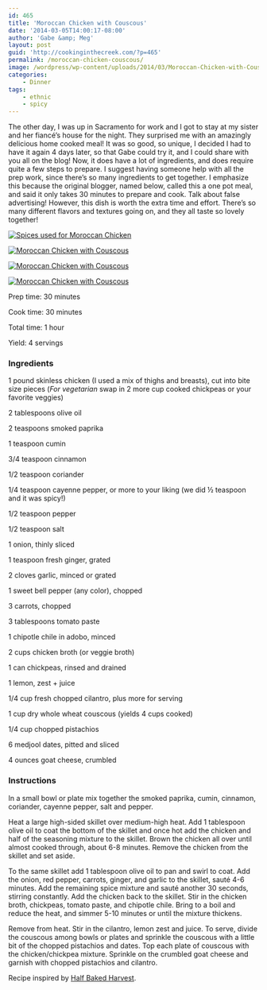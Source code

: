 ```yaml
---
id: 465
title: 'Moroccan Chicken with Couscous'
date: '2014-03-05T14:00:17-08:00'
author: 'Gabe &amp; Meg'
layout: post
guid: 'http://cookinginthecreek.com/?p=465'
permalink: /moroccan-chicken-couscous/
image: /wordpress/wp-content/uploads/2014/03/Moroccan-Chicken-with-Couscous-002.jpg
categories:
    - Dinner
tags:
    - ethnic
    - spicy
---
```


The other day, I was up in Sacramento for work and I got to stay at my sister and her fiancé’s house for the night. They surprised me with an amazingly delicious home cooked meal! It was so good, so unique, I decided I had to have it again 4 days later, so that Gabe could try it, and I could share with you all on the blog! Now, it does have a lot of ingredients, and does require quite a few steps to prepare. I suggest having someone help with all the prep work, since there’s so many ingredients to get together. I emphasize this because the original blogger, named below, called this a one pot meal, and said it only takes 30 minutes to prepare and cook. Talk about false advertising! However, this dish is worth the extra time and effort. There’s so many different flavors and textures going on, and they all taste so lovely together!

[![Spices used for Moroccan Chicken](http://cookinginthecreek.com/wordpress/wp-content/uploads/2014/03/Moroccan-Chicken-with-Couscous-001-1024x681.jpg)](http://cookinginthecreek.com/wordpress/wp-content/uploads/2014/03/Moroccan-Chicken-with-Couscous-001.jpg)

[![Moroccan Chicken with Couscous](http://cookinginthecreek.com/wordpress/wp-content/uploads/2014/03/Moroccan-Chicken-with-Couscous-002-1024x682.jpg)](http://cookinginthecreek.com/wordpress/wp-content/uploads/2014/03/Moroccan-Chicken-with-Couscous-002.jpg)

[![Moroccan Chicken with Couscous](http://cookinginthecreek.com/wordpress/wp-content/uploads/2014/03/Moroccan-Chicken-with-Couscous-003-1024x681.jpg)](http://cookinginthecreek.com/wordpress/wp-content/uploads/2014/03/Moroccan-Chicken-with-Couscous-003.jpg)

[![Moroccan Chicken with Couscous](http://cookinginthecreek.com/wordpress/wp-content/uploads/2014/03/Moroccan-Chicken-with-Couscous-004-1024x681.jpg)](http://cookinginthecreek.com/wordpress/wp-content/uploads/2014/03/Moroccan-Chicken-with-Couscous-004.jpg)

Prep time: 30 minutes

Cook time: 30 minutes

Total time: 1 hour

Yield: 4 servings

### Ingredients

1 pound skinless chicken (I used a mix of thighs and breasts), cut into bite size pieces (*For vegetarian* swap in 2 more cup cooked chickpeas or your favorite veggies)

2 tablespoons olive oil

2 teaspoons smoked paprika

1 teaspoon cumin

3/4 teaspoon cinnamon

1/2 teaspoon coriander

1/4 teaspoon cayenne pepper, or more to your liking (we did ½ teaspoon and it was spicy!)

1/2 teaspoon pepper

1/2 teaspoon salt

1 onion, thinly sliced

1 teaspoon fresh ginger, grated

2 cloves garlic, minced or grated

1 sweet bell pepper (any color), chopped

3 carrots, chopped

3 tablespoons tomato paste

1 chipotle chile in adobo, minced

2 cups chicken broth (or veggie broth)

1 can chickpeas, rinsed and drained

1 lemon, zest + juice

1/4 cup fresh chopped cilantro, plus more for serving

1 cup dry whole wheat couscous (yields 4 cups cooked)

1/4 cup chopped pistachios

6 medjool dates, pitted and sliced

4 ounces goat cheese, crumbled

### Instructions

In a small bowl or plate mix together the smoked paprika, cumin, cinnamon, coriander, cayenne pepper, salt and pepper.

Heat a large high-sided skillet over medium-high heat. Add 1 tablespoon olive oil to coat the bottom of the skillet and once hot add the chicken and half of the seasoning mixture to the skillet. Brown the chicken all over until almost cooked through, about 6-8 minutes. Remove the chicken from the skillet and set aside.

To the same skillet add 1 tablespoon olive oil to pan and swirl to coat. Add the onion, red pepper, carrots, ginger, and garlic to the skillet, sauté 4-6 minutes. Add the remaining spice mixture and sauté another 30 seconds, stirring constantly. Add the chicken back to the skillet. Stir in the chicken broth, chickpeas, tomato paste, and chipotle chile. Bring to a boil and reduce the heat, and simmer 5-10 minutes or until the mixture thickens.

Remove from heat. Stir in the cilantro, lemon zest and juice. To serve, divide the couscous among bowls or plates and sprinkle the couscous with a little bit of the chopped pistachios and dates. Top each plate of couscous with the chicken/chickpea mixture. Sprinkle on the crumbled goat cheese and garnish with chopped pistachios and cilantro.

Recipe inspired by [Half Baked Harvest](http://www.halfbakedharvest.com/one-pot-moroccan-chicken-chickpeas-pistachio-couscous-goat-cheese/).